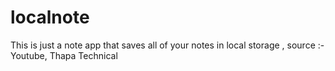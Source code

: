 # localnote
This is just a note app that saves all of your notes in local storage , source :- Youtube, Thapa Technical
